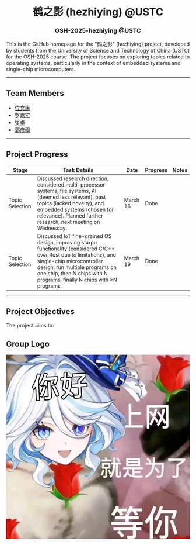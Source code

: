 <h1 align="center">鹤之影 (hezhiying) @USTC</h1>
<h3 align="center">OSH-2025-hezhiying @USTC</h3>

This is the GitHub homepage for the "鹤之影" (hezhiying) project, developed by students from the University of Science and Technology of China (USTC) for the OSH-2025 course. The project focuses on exploring topics related to operating systems, particularly in the context of embedded systems and single-chip microcomputers.

---

## Team Members

- [位文康](https://github.com/jianyingzhihe "位文康")
- [罗嘉宏](https://github.com/ustcljh "罗嘉宏")
- [崔卓](https://github.com/crosaa "崔卓")
- [郭彦禛](https://github.com/EricGuoYanzhen "郭彦禛")

---

## Project Progress

| Stage | Task Details | Date | Progress | Notes |
|-------|--------------|------|----------|-------|
| Topic Selection | Discussed research direction, considered multi-processor systems, file systems, AI (deemed less relevant), past topics (lacked novelty), and embedded systems (chosen for relevance). Planned further research, next meeting on Wednesday. | March 16 | Done | |
| Topic Selection | Discussed IoT fine-grained OS design, improving starpu functionality (considered C/C++ over Rust due to limitations), and single-chip microcontroller design: run multiple programs on one chip, then N chips with N programs, finally N chips with >N programs. | March 19 | Done | |

---

## Project Objectives

The project aims to:

## Group Logo

[![Project Image](./src/fufu.jpg)](./src/fufu.jpg "永世传颂，不休独舞，神爱世人，芙门永存！")

